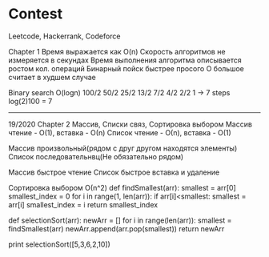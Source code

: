 # Contest
Leetcode, Hackerrank, Codeforce

Chapter 1
Время выражается как O(n)
Скорость алгоритмов не измеряется в секундах
Время выполнения алгоритма описывается ростом кол. операций
Бинарный пойск быстрее просого
О большое считает в худшем случае

Binary search O(logn)
100/2 50/2 25/2 13/2 7/2 4/2 2/2 1 -> 7 steps
log(2)100 = 7

----------------------------------
19/2020
Chapter 2
Массив, Списки связ, Сортировка выбором
Массив чтение - O(1), вставка - О(n)
Список чтение - О(n), вставка - О(1)

Массив произвольный(рядом с друг другом находятся элементы)
Список последовательнвц(Не обязательно рядом)

Массив быстрое чтение
Список быстрое вставка и удаление

Сортировка выбором О(n^2)
def findSmallest(arr):
	smallest = arr[0]
	smallest_index = 0
	for i in range(1, len(arr)):
		if arr[i]<smallest:
			smallest = arr[i]
			smallest_index = i
	return smallest_index


def selectionSort(arr):
	newArr = []
	for i in range(len(arr)):
		smallest = findSmallest(arr)
		newArr.append(arr.pop(smallest))
	return newArr

print selectionSort([5,3,6,2,10])